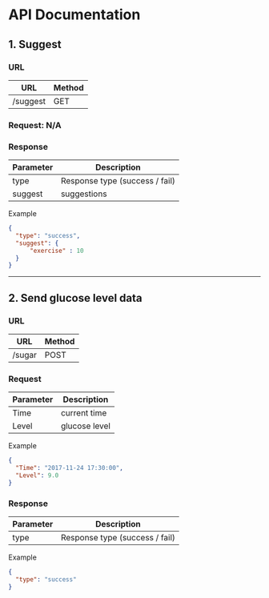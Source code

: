 # API Documentation

## 1. Suggest
### URL

| URL | Method |
|---|---|
| /suggest | GET |

### Request: N/A

### Response

| Parameter | Description |
|---|---|
| type | Response type (success / fail) |
| suggest | suggestions |

Example

```json
{
  "type": "success",
  "suggest": {
      "exercise" : 10
  }
}
```

---

## 2. Send glucose level data

### URL

| URL | Method |
|---|---|
| /sugar | POST |

### Request

| Parameter | Description |
|---|---|
| Time | current time |
| Level | glucose level |

Example

```json
{
  "Time": "2017-11-24 17:30:00",
  "Level": 9.0
}
```

### Response

| Parameter | Description |
|---|---|
| type | Response type (success / fail) |


Example

```json
{
  "type": "success"
}
```